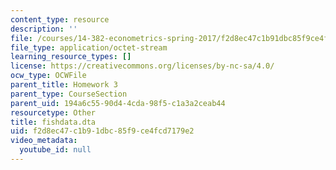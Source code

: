 ```yaml
---
content_type: resource
description: ''
file: /courses/14-382-econometrics-spring-2017/f2d8ec47c1b91dbc85f9ce4fcd7179e2_fishdata.dta
file_type: application/octet-stream
learning_resource_types: []
license: https://creativecommons.org/licenses/by-nc-sa/4.0/
ocw_type: OCWFile
parent_title: Homework 3
parent_type: CourseSection
parent_uid: 194a6c55-90d4-4cda-98f5-c1a3a2ceab44
resourcetype: Other
title: fishdata.dta
uid: f2d8ec47-c1b9-1dbc-85f9-ce4fcd7179e2
video_metadata:
  youtube_id: null
---
```

